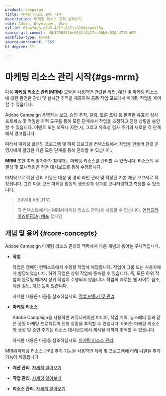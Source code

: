 ```yaml
---
product: campaign
title: 마케팅 리소스 관리 시작
description: 마케팅 리소스 관리 살펴보기
role: Admin, Developer, User
exl-id: 6fa4f4e3-c5a5-4d7f-8e71-826dee4e926a
source-git-commit: e6b1790832be6331f4b27cc50b5d034ad738a822
workflow-type: tm+mt
source-wordcount: '365'
ht-degree: 1%

---
```


# 마케팅 리소스 관리 시작{#gs-mrm}

다음 **마케팅 리소스 관리(MRM)** 모듈을 사용하면 관련된 작업, 예산 및 마케팅 리소스에 대한 완전한 관리 및 실시간 추적을 제공하여 공동 작업 모드에서 마케팅 작업을 제어할 수 있습니다.

Adobe Campaign 운영자는 보고, 승인 추적, 알림, 토론 포럼 등 완벽한 유효성 검사 프로세스 및 적절한 추적 도구를 통해 모든 단계에서 작업을 조정하고 진행 상황을 승인할 수 있습니다. 이벤트 또는 오류나 지연 시, 그리고 유효성 검사 주기의 새로운 각 단계에서 경고됩니다.

따라서 마케팅 플랜의 프로그램 및 하위 프로그램 컨텍스트에서 작업을 만들어 관련 운영자에게 할당한 다음 모든 단계를 통해 관리할 수 있습니다.

**MRM** 또한 여러 참가자가 참여하는 마케팅 리소스를 관리할 수 있습니다. 리소스의 무결성 및 모니터링은 전용 대시보드를 통해 수행됩니다.

마지막으로 예산 관리 기능은 대상 및 경비 라인 관리 및 확장된 기본 제공 보고서로 확장됩니다. 그런 다음 모든 마케팅 활동의 생산성과 성과를 모니터링하고 측정할 수 있습니다.

>[!AVAILABILITY]
>
>의 컨텍스트에서는 MRM(마케팅 리소스 관리)을 사용할 수 없습니다. [엔터프라이즈(FFDA) 배포](../../v8/architecture/enterprise-deployment.md) 캠페인.

## 개념 및 용어 {#core-concepts}

Adobe Campaign 마케팅 리소스 관리의 맥락에서 다음 개념과 용어는 구체적입니다.

* **작업**

  작업은 캠페인 컨텍스트에서 수행할 작업에 해당합니다. 작업이 그룹 또는 사용자에게 할당되었습니다. 하위 작업은 상위 작업에 종속될 수 있습니다. 즉, 모든 하위 작업이 완료될 때까지 상위 작업이 수행되지 않습니다. 작업의 예로는 웹 사이트 참조, 예산 검토, 개요 등이 있습니다.

  자세한 내용은 다음을 참조하십시오. [작업 만들기 및 관리](creating-and-managing-tasks.md).

* **마케팅 리소스**

  Adobe Campaign을 사용하면 커뮤니케이션 미디어, 작업 계획, 뉴스레터 등과 같은 공동 마케팅 프로젝트의 진행 상황을 추적할 수 있습니다. 이러한 마케팅 리소스의 생성 및 승인 주기는 리소스 대시보드에서 게시될 때까지 추적할 수 있습니다.

  자세한 내용은 다음을 참조하십시오. [마케팅 리소스 관리](managing-marketing-resources.md).

<!--
>[!NOTE]
>
>For more on Adobe Campaign workspace, refer to [this section](../../platform/using/adobe-campaign-workspace.md).
>  
>Deliveries and communication channels are detailed in [this section](../../delivery/using/steps-about-delivery-creation-steps.md).  
>
>Marketing campaign functionalities are detailed in [this section](../../campaign/using/accessing-marketing-campaigns.md).
-->

MRM(마케팅 리소스 관리) 추가 기능을 사용하면 계획 및 프로그램에 아래 나열된 추가 기능이 제공됩니다.

* **예산 관리**. [자세히 알아보기](controlling-costs.md)

* **작업 관리**. [자세히 알아보기](creating-and-managing-tasks.md)

* **리소스 관리**. [자세히 알아보기](managing-marketing-resources.md)
